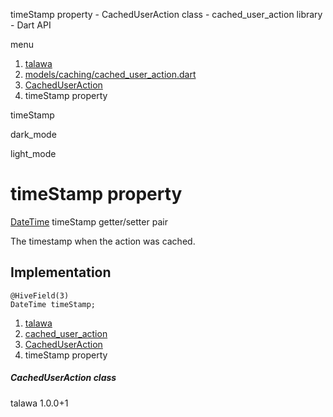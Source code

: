 




timeStamp property - CachedUserAction class - cached\_user\_action library - Dart API







menu

1. [talawa](../../index.html)
2. [models/caching/cached\_user\_action.dart](../../file-___home_harshil_Desktop_open-source_palisadoes_talawa_lib_models_caching_cached_user_action/)
3. [CachedUserAction](../../file-___home_harshil_Desktop_open-source_palisadoes_talawa_lib_models_caching_cached_user_action/CachedUserAction-class.html)
4. timeStamp property

timeStamp


dark\_mode

light\_mode




# timeStamp property


[DateTime](https://api.flutter.dev/flutter/dart-core/DateTime-class.html)
timeStamp
getter/setter pair

The timestamp when the action was cached.


## Implementation

```
@HiveField(3)
DateTime timeStamp;
```

 


1. [talawa](../../index.html)
2. [cached\_user\_action](../../file-___home_harshil_Desktop_open-source_palisadoes_talawa_lib_models_caching_cached_user_action/)
3. [CachedUserAction](../../file-___home_harshil_Desktop_open-source_palisadoes_talawa_lib_models_caching_cached_user_action/CachedUserAction-class.html)
4. timeStamp property

##### CachedUserAction class





talawa
1.0.0+1






